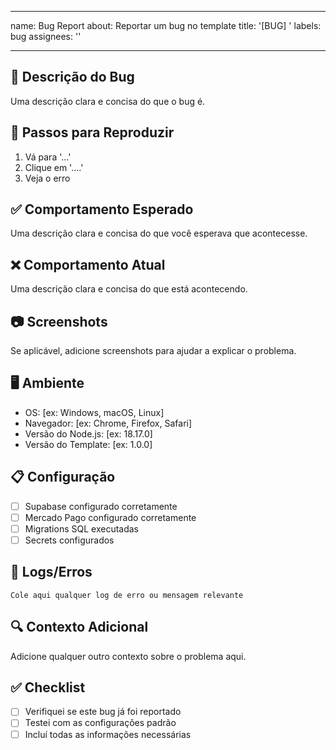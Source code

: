 
---
name: Bug Report
about: Reportar um bug no template
title: '[BUG] '
labels: bug
assignees: ''

---

## 🐛 Descrição do Bug
Uma descrição clara e concisa do que o bug é.

## 🔄 Passos para Reproduzir
1. Vá para '...'
2. Clique em '....'
3. Veja o erro

## ✅ Comportamento Esperado
Uma descrição clara e concisa do que você esperava que acontecesse.

## ❌ Comportamento Atual
Uma descrição clara e concisa do que está acontecendo.

## 📷 Screenshots
Se aplicável, adicione screenshots para ajudar a explicar o problema.

## 🖥️ Ambiente
- OS: [ex: Windows, macOS, Linux]
- Navegador: [ex: Chrome, Firefox, Safari]
- Versão do Node.js: [ex: 18.17.0]
- Versão do Template: [ex: 1.0.0]

## 📋 Configuração
- [ ] Supabase configurado corretamente
- [ ] Mercado Pago configurado corretamente
- [ ] Migrations SQL executadas
- [ ] Secrets configurados

## 📝 Logs/Erros
```
Cole aqui qualquer log de erro ou mensagem relevante
```

## 🔍 Contexto Adicional
Adicione qualquer outro contexto sobre o problema aqui.

## ✅ Checklist
- [ ] Verifiquei se este bug já foi reportado
- [ ] Testei com as configurações padrão
- [ ] Incluí todas as informações necessárias
